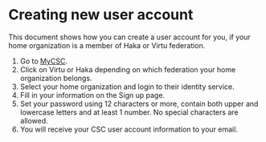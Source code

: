 # Creating new user account

This document shows how you can create a user account for you, if your
home organization is a member of Haka or Virtu federation.

1. Go to [MyCSC](http://my.csc.fi).
1. Click on Virtu or Haka depending on which federation your home
organization belongs.
1. Select your home organization and login to their identity service.
1. Fill in your information on the Sign up page.
1. Set your password using 12 characters or more, contain both upper
and lowercase letters and at least 1 number. No special characters are
allowed.
1. You will receive your CSC user account information to your email.
